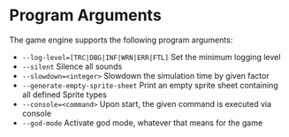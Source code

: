 # Program Arguments

The game engine supports the following program arguments:

* `--log-level=[TRC|DBG|INF|WRN|ERR|FTL]` Set the minimum logging level
* `--silent` Silence all sounds
* `--slowdown=<integer>` Slowdown the simulation time by given factor
* `--generate-empty-sprite-sheet` Print an empty sprite sheet containing all defined Sprite types
* `--console=<command>` Upon start, the given command is executed via console
* `--god-mode` Activate god mode, whatever that means for the game
